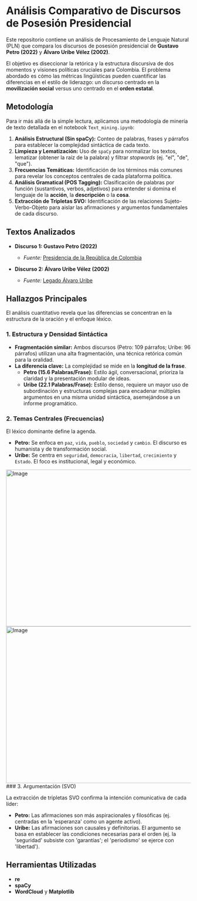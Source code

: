 # Análisis Comparativo de Discursos de Posesión Presidencial

Este repositorio contiene un análisis de Procesamiento de Lenguaje Natural (PLN) que compara los discursos de posesión presidencial de **Gustavo Petro (2022)** y **Álvaro Uribe Vélez (2002)**.

El objetivo es diseccionar la retórica y la estructura discursiva de dos momentos y visiones políticas cruciales para Colombia. El problema abordado es cómo las métricas lingüísticas pueden cuantificar las diferencias en el estilo de liderazgo: un discurso centrado en la **movilización social** versus uno centrado en el **orden estatal**.

## Metodología

Para ir más allá de la simple lectura, aplicamos una metodología de minería de texto detallada en el notebook `Text_mining.ipynb`:

1.  **Análisis Estructural (Sin spaCy):** Conteo de palabras, frases y párrafos para establecer la complejidad sintáctica de cada texto.
2.  **Limpieza y Lematización:** Uso de `spaCy` para normalizar los textos, lematizar (obtener la raíz de la palabra) y filtrar *stopwords* (ej. "el", "de", "que").
3.  **Frecuencias Temáticas:** Identificación de los términos más comunes para revelar los conceptos centrales de cada plataforma política.
4.  **Análisis Gramatical (POS Tagging):** Clasificación de palabras por función (sustantivos, verbos, adjetivos) para entender si domina el lenguaje de la **acción**, la **descripción** o la **cosa**.
5.  **Extracción de Tripletas SVO:** Identificación de las relaciones Sujeto-Verbo-Objeto para aislar las afirmaciones y argumentos fundamentales de cada discurso.

## Textos Analizados

* **Discurso 1: Gustavo Petro (2022)**
    * *Fuente:* [Presidencia de la República de Colombia](https://www.presidencia.gov.co/prensa/Paginas/Palabras-del-Presidente-de-la-Republica-Gustavo-Petro-Urrego-al-tomar-220807.aspx#mainContent)

* **Discurso 2: Álvaro Uribe Vélez (2002)**
    * *Fuente:* [Legado Álvaro Uribe](https://www.legadouribe.com/wp-content/uploads/2020/06/Discurso-21.pdf)

## Hallazgos Principales

El análisis cuantitativo revela que las diferencias se concentran en la estructura de la oración y el enfoque léxico.

### 1. Estructura y Densidad Sintáctica

* **Fragmentación similar:** Ambos discursos (Petro: 109 párrafos; Uribe: 96 párrafos) utilizan una alta fragmentación, una técnica retórica común para la oralidad.
* **La diferencia clave:** La complejidad se mide en la **longitud de la frase**.
    * **Petro (15.6 Palabras/Frase):** Estilo ágil, conversacional, prioriza la claridad y la presentación modular de ideas.
    * **Uribe (22.1 Palabras/Frase):** Estilo denso, requiere un mayor uso de subordinación y estructuras complejas para encadenar múltiples argumentos en una misma unidad sintáctica, asemejándose a un informe programático.

### 2. Temas Centrales (Frecuencias)

El léxico dominante define la agenda.

* **Petro:** Se enfoca en `paz`, `vida`, `pueblo`, `sociedad` y `cambio`. El discurso es humanista y de transformación social.
* **Uribe:** Se centra en `seguridad`, `democracia`, `libertad`, `crecimiento` y `Estado`. El foco es institucional, legal y económico.
<img width="790" height="427" alt="Image" src="https://github.com/user-attachments/assets/a541048d-76a6-4646-ae5a-2892739e4152" />
<img width="790" height="427" alt="Image" src="https://github.com/user-attachments/assets/5b96c4fb-07a8-4331-8c27-2ab2ac2293fd" />
### 3. Argumentación (SVO)

La extracción de tripletas SVO confirma la intención comunicativa de cada líder:

* **Petro:** Las afirmaciones son más aspiracionales y filosóficas (ej. centradas en la 'esperanza' como un agente activo).
* **Uribe:** Las afirmaciones son causales y definitorias. El argumento se basa en establecer las condiciones necesarias para el orden (ej. la 'seguridad' subsiste con 'garantías'; el 'periodismo' se ejerce con 'libertad').

## Herramientas Utilizadas

* **re**
* **spaCy**
* **WordCloud** y **Matplotlib**
